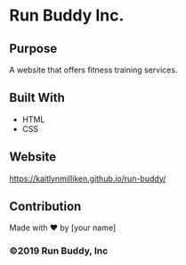 # Run Buddy Inc.

## Purpose
A website that offers fitness training services. 

## Built With
* HTML
* CSS

## Website
https://kaitlynmilliken.github.io/run-buddy/

## Contribution
Made with ❤️ by [your name]

### ©️2019 Run Buddy, Inc 
